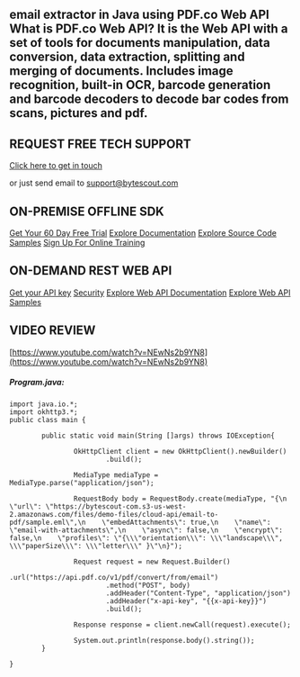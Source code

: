## email extractor in Java using PDF.co Web API What is PDF.co Web API? It is the Web API with a set of tools for documents manipulation, data conversion, data extraction, splitting and merging of documents. Includes image recognition, built-in OCR, barcode generation and barcode decoders to decode bar codes from scans, pictures and pdf.

## REQUEST FREE TECH SUPPORT

[Click here to get in touch](https://bytescout.zendesk.com/hc/en-us/requests/new?subject=PDF.co%20Web%20API%20Question)

or just send email to [support@bytescout.com](mailto:support@bytescout.com?subject=PDF.co%20Web%20API%20Question) 

## ON-PREMISE OFFLINE SDK 

[Get Your 60 Day Free Trial](https://bytescout.com/download/web-installer?utm_source=github-readme)
[Explore Documentation](https://bytescout.com/documentation/index.html?utm_source=github-readme)
[Explore Source Code Samples](https://github.com/bytescout/ByteScout-SDK-SourceCode/)
[Sign Up For Online Training](https://academy.bytescout.com/)


## ON-DEMAND REST WEB API

[Get your API key](https://app.pdf.co/signup?utm_source=github-readme)
[Security](https://pdf.co/security)
[Explore Web API Documentation](https://apidocs.pdf.co?utm_source=github-readme)
[Explore Web API Samples](https://github.com/bytescout/ByteScout-SDK-SourceCode/tree/master/PDF.co%20Web%20API)

## VIDEO REVIEW

[https://www.youtube.com/watch?v=NEwNs2b9YN8](https://www.youtube.com/watch?v=NEwNs2b9YN8)




<!-- code block begin -->

##### **Program.java:**
    
```
import java.io.*;
import okhttp3.*;
public class main {

		public static void main(String []args) throws IOException{

				OkHttpClient client = new OkHttpClient().newBuilder()
						.build();

				MediaType mediaType = MediaType.parse("application/json");

				RequestBody body = RequestBody.create(mediaType, "{\n    \"url\": \"https://bytescout-com.s3-us-west-2.amazonaws.com/files/demo-files/cloud-api/email-to-pdf/sample.eml\",\n    \"embedAttachments\": true,\n    \"name\": \"email-with-attachments\",\n    \"async\": false,\n    \"encrypt\": false,\n    \"profiles\": \"{\\\"orientation\\\": \\\"landscape\\\", \\\"paperSize\\\": \\\"letter\\\" }\"\n}");

				Request request = new Request.Builder()
						.url("https://api.pdf.co/v1/pdf/convert/from/email")
						.method("POST", body)
						.addHeader("Content-Type", "application/json")
						.addHeader("x-api-key", "{{x-api-key}}")
						.build();

				Response response = client.newCall(request).execute();

				System.out.println(response.body().string());
		}

}

```

<!-- code block end -->